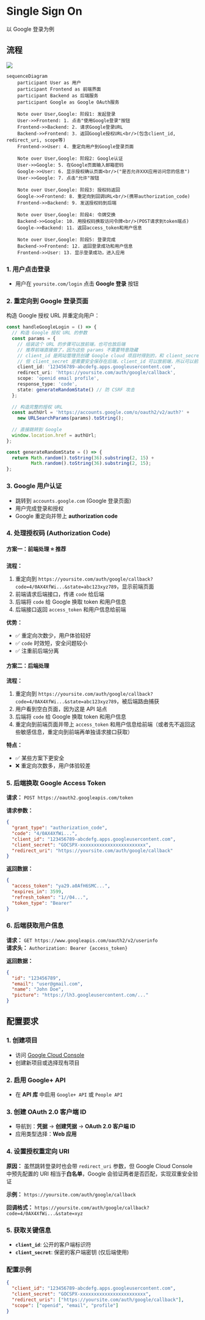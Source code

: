 # Single Sign On

以 Google 登录为例

## 流程
![](imgs/2025-06-04-21-58-09.png)

```mermaid
sequenceDiagram
    participant User as 用户
    participant Frontend as 前端界面
    participant Backend as 后端服务
    participant Google as Google OAuth服务

    Note over User,Google: 阶段1: 发起登录
    User->>Frontend: 1. 点击"使用Google登录"按钮
    Frontend->>Backend: 2. 请求Google登录URL
    Backend->>Frontend: 3. 返回Google授权URL<br/>(包含client_id, redirect_uri, scope等)
    Frontend->>User: 4. 重定向用户到Google登录页面

    Note over User,Google: 阶段2: Google认证
    User->>Google: 5. 在Google页面输入邮箱密码
    Google->>User: 6. 显示授权确认页面<br/>("是否允许XXX应用访问您的信息")
    User->>Google: 7. 点击"允许"按钮
    
    Note over User,Google: 阶段3: 授权码返回
    Google->>Frontend: 8. 重定向到回调URL<br/>(携带authorization_code)
    Frontend->>Backend: 9. 发送授权码到后端
    
    Note over User,Google: 阶段4: 令牌交换
    Backend->>Google: 10. 用授权码换取访问令牌<br/>(POST请求到token端点)
    Google->>Backend: 11. 返回access_token和用户信息
    
    Note over User,Google: 阶段5: 登录完成
    Backend->>Frontend: 12. 返回登录成功和用户信息
    Frontend->>User: 13. 显示登录成功，进入应用
```

### 1. 用户点击登录
- 用户在 `yoursite.com/login` 点击 **Google 登录** 按钮

### 2. 重定向到 Google 登录页面
构造 Google 授权 URL 并重定向用户：

```ts
const handleGoogleLogin = () => {
  // 构造 Google 授权 URL 的参数
  const params = {
    // 组装这个 URL 的步骤可以放前端，也可也放后端
    // 推荐前端直接做了，因为这些 params 不需要特意隐藏
    // client_id 是网站管理员创建 Google cloud 项目时得到的，和 client_secret 一起
    // 但 client_secret 是需要安全保存在后端，client_id 可以放前端，所以可以前端来做这步
    client_id: '123456789-abcdefg.apps.googleusercontent.com',
    redirect_uri: 'https://yoursite.com/auth/google/callback',
    scope: 'openid email profile',
    response_type: 'code',
    state: generateRandomState() // 防 CSRF 攻击
  };
  
  // 构造完整的授权 URL
  const authUrl = 'https://accounts.google.com/o/oauth2/v2/auth?' + 
    new URLSearchParams(params).toString();
  
  // 直接跳转到 Google
  window.location.href = authUrl;
};

const generateRandomState = () => {
  return Math.random().toString(36).substring(2, 15) + 
         Math.random().toString(36).substring(2, 15);
};
```

### 3. Google 用户认证
- 跳转到 `accounts.google.com` (Google 登录页面)
- 用户完成登录和授权
- Google 重定向并带上 **authorization code**

### 4. 处理授权码 (Authorization Code)

#### 方案一：前端处理 ⭐️ **推荐**
**流程：**
1. 重定向到 `https://yoursite.com/auth/google/callback?code=4/0AX4XfWi...&state=abc123xyz789`，显示前端页面
2. 前端请求后端接口，传递 `code` 给后端
3. 后端将 `code` 给 Google 换取 token 和用户信息
4. 后端接口返回 `access_token` 和用户信息给前端

**优势：**
- ✅ 重定向次数少，用户体验较好
- ✅ `code` 时效短，安全问题较小
- ✅ 注重前后端分离

#### 方案二：后端处理
**流程：**
1. 重定向到 `https://yoursite.com/auth/google/callback?code=4/0AX4XfWi...&state=abc123xyz789`，被后端路由捕获
2. 用户看到空白页面，因为这是 API 站点
3. 后端将 `code` 给 Google 换取 token 和用户信息
4. 重定向到前端页面并带上 `access_token` 和用户信息给前端（或者先不返回这些敏感信息，重定向到前端再单独请求接口获取）

**特点：**
- ✅ 某些方案下更安全
- ❌ 重定向次数多，用户体验较差

### 5. 后端换取 Google Access Token

**请求：** `POST https://oauth2.googleapis.com/token`

**请求参数：**
```json
{
  "grant_type": "authorization_code",
  "code": "4/0AX4XfWi...",
  "client_id": "123456789-abcdefg.apps.googleusercontent.com",
  "client_secret": "GOCSPX-xxxxxxxxxxxxxxxxxxxxxxxx",
  "redirect_uri": "https://yoursite.com/auth/google/callback"
}
```

**返回数据：**
```json
{
  "access_token": "ya29.a0AfH6SMC...",
  "expires_in": 3599,
  "refresh_token": "1//04...",
  "token_type": "Bearer"
}
```

### 6. 后端获取用户信息

**请求：** `GET https://www.googleapis.com/oauth2/v2/userinfo`  
**请求头：** `Authorization: Bearer {access_token}`

**返回数据：**
```json
{
  "id": "123456789",
  "email": "user@gmail.com",
  "name": "John Doe",
  "picture": "https://lh3.googleusercontent.com/..."
}
```

## 配置要求

### 1. 创建项目
- 访问 [Google Cloud Console](https://console.cloud.google.com/)
- 创建新项目或选择现有项目

### 2. 启用 Google+ API
- 在 **API 库** 中启用 `Google+ API` 或 `People API`

### 3. 创建 OAuth 2.0 客户端 ID
- 导航到：**凭据** → **创建凭据** → **OAuth 2.0 客户端 ID**
- 应用类型选择：**Web 应用**

### 4. 设置授权重定向 URI
**原因：** 虽然跳转登录时也会带 `redirect_uri` 参数，但 Google Cloud Console 中预先配置的 URI 相当于**白名单**，Google 会验证两者是否匹配，实现双重安全验证

**示例：** `https://yoursite.com/auth/google/callback`

**回调格式：** `https://yoursite.com/auth/google/callback?code=4/0AX4XfWi...&state=xyz`

### 5. 获取关键信息
- **`client_id`**: 公开的客户端标识符
- **`client_secret`**: 保密的客户端密钥 (仅后端使用)

### 配置示例
```json
{
  "client_id": "123456789-abcdefg.apps.googleusercontent.com",
  "client_secret": "GOCSPX-xxxxxxxxxxxxxxxxxxxxxxxx",
  "redirect_uris": ["https://yoursite.com/auth/google/callback"],
  "scope": ["openid", "email", "profile"]
}
```
